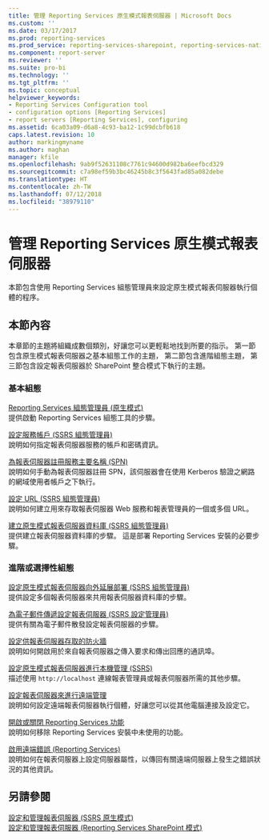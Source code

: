 ```yaml
---
title: 管理 Reporting Services 原生模式報表伺服器 | Microsoft Docs
ms.custom: ''
ms.date: 03/17/2017
ms.prod: reporting-services
ms.prod_service: reporting-services-sharepoint, reporting-services-native
ms.component: report-server
ms.reviewer: ''
ms.suite: pro-bi
ms.technology: ''
ms.tgt_pltfrm: ''
ms.topic: conceptual
helpviewer_keywords:
- Reporting Services Configuration tool
- configuration options [Reporting Services]
- report servers [Reporting Services], configuring
ms.assetid: 6ca03a09-d6a8-4c93-ba12-1c99dcbfb618
caps.latest.revision: 10
author: markingmyname
ms.author: maghan
manager: kfile
ms.openlocfilehash: 9ab9f52631108c7761c94600d982ba6eefbcd329
ms.sourcegitcommit: c7a98ef59b3bc46245b8c3f5643fad85a082debe
ms.translationtype: HT
ms.contentlocale: zh-TW
ms.lasthandoff: 07/12/2018
ms.locfileid: "38979110"
---
```

# <a name="manage-a-reporting-services-native-mode-report-server"></a>管理 Reporting Services 原生模式報表伺服器
  本節包含使用 Reporting Services 組態管理員來設定原生模式報表伺服器執行個體的程序。  
  
## <a name="in-this-section"></a>本節內容  
 本章節的主題將組織成數個類別，好讓您可以更輕鬆地找到所要的指示。 第一節包含原生模式報表伺服器之基本組態工作的主題， 第二節包含進階組態主題， 第三節包含設定報表伺服器於 SharePoint 整合模式下執行的主題。  
  
### <a name="basic-configuration"></a>基本組態  
 [Reporting Services 組態管理員 &#40;原生模式&#41;](../../reporting-services/install-windows/reporting-services-configuration-manager-native-mode.md)  
 提供啟動 Reporting Services 組態工具的步驟。  
  
 [設定服務帳戶 &#40;SSRS 組態管理員&#41;](http://msdn.microsoft.com/library/25000ad5-3f80-4210-8331-d4754dc217e0)  
 說明如何指定報表伺服器服務的帳戶和密碼資訊。  
  
 [為報表伺服器註冊服務主要名稱 &#40;SPN&#41;](../../reporting-services/report-server/register-a-service-principal-name-spn-for-a-report-server.md)  
 說明如何手動為報表伺服器註冊 SPN，該伺服器會在使用 Kerberos 驗證之網路的網域使用者帳戶之下執行。  
  
 [設定 URL &#40;SSRS 組態管理員&#41;](../../reporting-services/install-windows/configure-a-url-ssrs-configuration-manager.md)  
 說明如何建立用來存取報表伺服器 Web 服務和報表管理員的一個或多個 URL。  
  
 [建立原生模式報表伺服器資料庫 &#40;SSRS 組態管理員&#41;](../../reporting-services/install-windows/ssrs-report-server-create-a-native-mode-report-server-database.md)  
 提供建立報表伺服器資料庫的步驟。 這是部署 Reporting Services 安裝的必要步驟。  
  
### <a name="advanced-or-optional-configuration"></a>進階或選擇性組態  
 [設定原生模式報表伺服器向外延展部署 &#40;SSRS 組態管理員&#41;](../../reporting-services/install-windows/configure-a-native-mode-report-server-scale-out-deployment.md)  
 提供設定多個報表伺服器來共用報表伺服器資料庫的步驟。  
  
 [為電子郵件傳遞設定報表伺服器 (SSRS 設定管理員)](http://msdn.microsoft.com/b838f970-d11a-4239-b164-8d11f4581d83)  
 提供有關為電子郵件散發設定報表伺服器的步驟。  
  
 [設定供報表伺服器存取的防火牆](../../reporting-services/report-server/configure-a-firewall-for-report-server-access.md)  
 說明如何開啟用於來自報表伺服器之傳入要求和傳出回應的通訊埠。  
  
 [設定原生模式報表伺服器進行本機管理 &#40;SSRS&#41;](../../reporting-services/report-server/configure-a-native-mode-report-server-for-local-administration-ssrs.md)  
 描述使用 `http://localhost` 連線報表管理員或報表伺服器所需的其他步驟。  
  
 [設定報表伺服器來進行遠端管理](../../reporting-services/report-server/configure-a-report-server-for-remote-administration.md)  
 說明如何設定遠端報表伺服器執行個體，好讓您可以從其他電腦連接及設定它。  
  
 [開啟或關閉 Reporting Services 功能](../../reporting-services/report-server/turn-reporting-services-features-on-or-off.md)  
 說明如何移除 Reporting Services 安裝中未使用的功能。  
  
 [啟用遠端錯誤 &#40;Reporting Services&#41;](../../reporting-services/report-server/enable-remote-errors-reporting-services.md)  
 說明如何在報表伺服器上設定伺服器屬性，以傳回有關遠端伺服器上發生之錯誤狀況的其他資訊。  
  
## <a name="see-also"></a>另請參閱  
 [設定和管理報表伺服器 &#40;SSRS 原生模式&#41;](../../reporting-services/report-server/configure-and-administer-a-report-server-ssrs-native-mode.md)   
 [設定和管理報表伺服器 &#40;Reporting Services SharePoint 模式&#41;](../../reporting-services/report-server-sharepoint/configuration-and-administration-of-a-report-server.md)  
  
  
